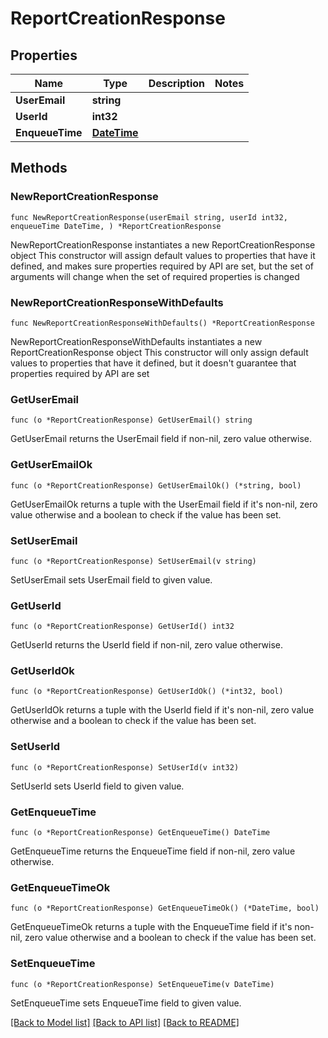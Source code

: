 # ReportCreationResponse

## Properties

Name | Type | Description | Notes
------------ | ------------- | ------------- | -------------
**UserEmail** | **string** |  | 
**UserId** | **int32** |  | 
**EnqueueTime** | [**DateTime**](DateTime.md) |  | 

## Methods

### NewReportCreationResponse

`func NewReportCreationResponse(userEmail string, userId int32, enqueueTime DateTime, ) *ReportCreationResponse`

NewReportCreationResponse instantiates a new ReportCreationResponse object
This constructor will assign default values to properties that have it defined,
and makes sure properties required by API are set, but the set of arguments
will change when the set of required properties is changed

### NewReportCreationResponseWithDefaults

`func NewReportCreationResponseWithDefaults() *ReportCreationResponse`

NewReportCreationResponseWithDefaults instantiates a new ReportCreationResponse object
This constructor will only assign default values to properties that have it defined,
but it doesn't guarantee that properties required by API are set

### GetUserEmail

`func (o *ReportCreationResponse) GetUserEmail() string`

GetUserEmail returns the UserEmail field if non-nil, zero value otherwise.

### GetUserEmailOk

`func (o *ReportCreationResponse) GetUserEmailOk() (*string, bool)`

GetUserEmailOk returns a tuple with the UserEmail field if it's non-nil, zero value otherwise
and a boolean to check if the value has been set.

### SetUserEmail

`func (o *ReportCreationResponse) SetUserEmail(v string)`

SetUserEmail sets UserEmail field to given value.


### GetUserId

`func (o *ReportCreationResponse) GetUserId() int32`

GetUserId returns the UserId field if non-nil, zero value otherwise.

### GetUserIdOk

`func (o *ReportCreationResponse) GetUserIdOk() (*int32, bool)`

GetUserIdOk returns a tuple with the UserId field if it's non-nil, zero value otherwise
and a boolean to check if the value has been set.

### SetUserId

`func (o *ReportCreationResponse) SetUserId(v int32)`

SetUserId sets UserId field to given value.


### GetEnqueueTime

`func (o *ReportCreationResponse) GetEnqueueTime() DateTime`

GetEnqueueTime returns the EnqueueTime field if non-nil, zero value otherwise.

### GetEnqueueTimeOk

`func (o *ReportCreationResponse) GetEnqueueTimeOk() (*DateTime, bool)`

GetEnqueueTimeOk returns a tuple with the EnqueueTime field if it's non-nil, zero value otherwise
and a boolean to check if the value has been set.

### SetEnqueueTime

`func (o *ReportCreationResponse) SetEnqueueTime(v DateTime)`

SetEnqueueTime sets EnqueueTime field to given value.



[[Back to Model list]](../README.md#documentation-for-models) [[Back to API list]](../README.md#documentation-for-api-endpoints) [[Back to README]](../README.md)


